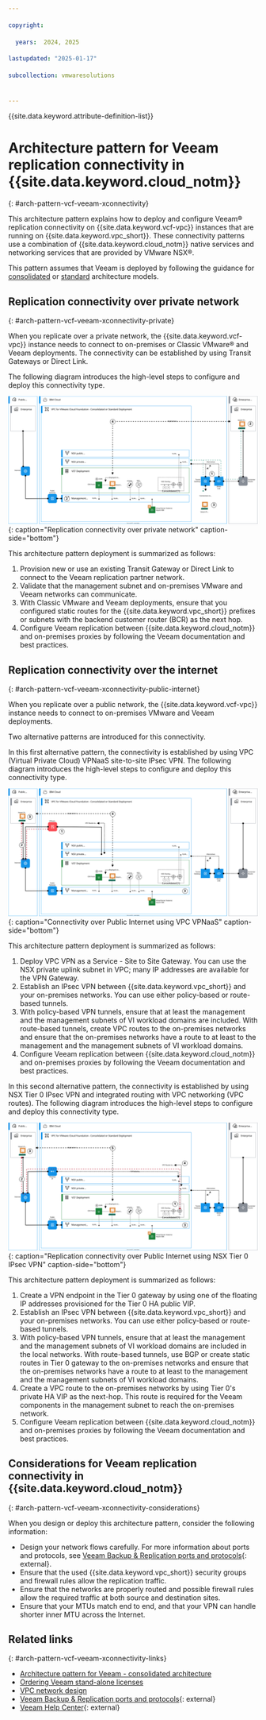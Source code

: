 ```yaml
---

copyright:

  years:  2024, 2025

lastupdated: "2025-01-17"

subcollection: vmwaresolutions


---
```


{{site.data.keyword.attribute-definition-list}}

# Architecture pattern for Veeam replication connectivity in {{site.data.keyword.cloud_notm}}
{: #arch-pattern-vcf-veeam-xconnectivity}

This architecture pattern explains how to deploy and configure Veeam® replication connectivity on {{site.data.keyword.vcf-vpc}} instances that are running on {{site.data.keyword.vpc_short}}. These connectivity patterns use a combination of {{site.data.keyword.cloud_notm}} native services and networking services that are provided by VMware NSX®.



This pattern assumes that Veeam is deployed by following the guidance for [consolidated](/docs/vmwaresolutions?topic=vmwaresolutions-arch-pattern-vcf-veeam-con) or [standard](/docs/vmwaresolutions?topic=vmwaresolutions-arch-pattern-vcf-veeam-std) architecture models.

## Replication connectivity over private network
{: #arch-pattern-vcf-veeam-xconnectivity-private}

When you replicate over a private network, the {{site.data.keyword.vcf-vpc}} instance needs to connect to on-premises or Classic VMware® and Veeam deployments. The connectivity can be established by using Transit Gateways or Direct Link.

The following diagram introduces the high-level steps to configure and deploy this connectivity type.

![Replication connectivity over private network](../../images/vcf-arch-veeam-net-priv.svg "Replication connectivity over private network."){: caption="Replication connectivity over private network" caption-side="bottom"}

This architecture pattern deployment is summarized as follows:

1. Provision new or use an existing Transit Gateway or Direct Link to connect to the Veeam replication partner network.
1. Validate that the management subnet and on-premises VMware and Veeam networks can communicate.
1. With Classic VMware and Veeam deployments, ensure that you configured static routes for the {{site.data.keyword.vpc_short}} prefixes or subnets with the backend customer router (BCR) as the next hop.
1. Configure Veeam replication between {{site.data.keyword.cloud_notm}} and on-premises proxies by following the Veeam documentation and best practices.

## Replication connectivity over the internet
{: #arch-pattern-vcf-veeam-xconnectivity-public-internet}

When you replicate over a public network, the {{site.data.keyword.vcf-vpc}} instance needs to connect to on-premises VMware and Veeam deployments.

Two alternative patterns are introduced for this connectivity.

In this first alternative pattern, the connectivity is established by using VPC (Virtual Private Cloud) VPNaaS site-to-site IPsec VPN. The following diagram introduces the high-level steps to configure and deploy this connectivity type.

![Connectivity over Public Internet by using VPC VPNaaS](../../images/vcf-arch-veeam-net-pub-1.svg "Connectivity over Public Internet by using VPC VPNaaS site-to-site IPsec VPN."){: caption="Connectivity over Public Internet using VPC VPNaaS" caption-side="bottom"}

This architecture pattern deployment is summarized as follows:

1. Deploy VPC VPN as a Service - Site to Site Gateway. You can use the NSX private uplink subnet in VPC; many IP addresses are available for the VPN Gateway.
1. Establish an IPsec VPN between {{site.data.keyword.vpc_short}} and your on-premises networks. You can use either policy-based or route-based tunnels.
1. With policy-based VPN tunnels, ensure that at least the management and the management subnets of VI workload domains are included. With route-based tunnels, create VPC routes to the on-premises networks and ensure that the on-premises networks have a route to at least to the management and the management subnets of VI workload domains.
1. Configure Veeam replication between {{site.data.keyword.cloud_notm}} and on-premises proxies by following the Veeam documentation and best practices.

In this second alternative pattern, the connectivity is established by using NSX Tier 0 IPsec VPN and integrated routing with VPC networking (VPC routes). The following diagram introduces the high-level steps to configure and deploy this connectivity type.

![Replication connectivity over Public Internet by using NSX Tier 0 IPsec VPN](../../images/vcf-arch-veeam-net-pub-2.svg "Replication connectivity over Public Internet by using NSX Tier 0 IPsec VPN."){: caption="Replication connectivity over Public Internet using NSX Tier 0 IPsec VPN" caption-side="bottom"}

This architecture pattern deployment is summarized as follows:

1. Create a VPN endpoint in the Tier 0 gateway by using one of the floating IP addresses provisioned for the Tier 0 HA public VIP.
1. Establish an IPsec VPN between {{site.data.keyword.vpc_short}} and your on-premises networks. You can use either policy-based or route-based tunnels.
1. With policy-based VPN tunnels, ensure that at least the management and the management subnets of VI workload domains are included in the local networks. With route-based tunnels, use BGP or create static routes in Tier 0 gateway to the on-premises networks and ensure that the on-premises networks have a route to at least to the management and the management subnets of VI workload domains.
1. Create a VPC route to the on-premises networks by using Tier 0's private HA VIP as the next-hop. This route is required for the Veeam components in the management subnet to reach the on-premises network.
1. Configure Veeam replication between {{site.data.keyword.cloud_notm}} and on-premises proxies by following the Veeam documentation and best practices.

## Considerations for Veeam replication connectivity in {{site.data.keyword.cloud_notm}}
{: #arch-pattern-vcf-veeam-xconnectivity-considerations}

When you design or deploy this architecture pattern, consider the following information:

* Design your network flows carefully. For more information about ports and protocols, see [Veeam Backup & Replication ports and protocols](https://helpcenter.veeam.com/docs/backup/vsphere/used_ports.html?ver=120){: external}.
* Ensure that the used {{site.data.keyword.vpc_short}} security groups and firewall rules allow the replication traffic.
* Ensure that the networks are properly routed and possible firewall rules allow the required traffic at both source and destination sites.
* Ensure that your MTUs match end to end, and that your VPN can handle shorter inner MTU across the Internet.

## Related links
{: #arch-pattern-vcf-veeam-xconnectivity-links}

* [Architecture pattern for Veeam - consolidated architecture](/docs/vmwaresolutions?topic=vmwaresolutions-arch-pattern-vcf-veeam-con)
* [Ordering Veeam stand-alone licenses](/docs/vmwaresolutions?topic=vmwaresolutions-veeam_ordering_licenses)
* [VPC network design](/docs/vmwaresolutions?topic=vmwaresolutions-vpc-vcf-vpc-deployment)
* [Veeam Backup & Replication ports and protocols](https://helpcenter.veeam.com/docs/backup/vsphere/used_ports.html?ver=120){: external}
* [Veeam Help Center](https://www.veeam.com/support/help-center-technical-documentation.html?productId=8&version=product:8/221){: external}
